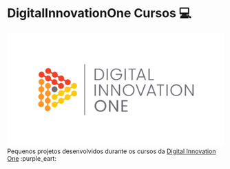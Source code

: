 # DigitalInnovationOne Cursos :computer:
<img width="auto" src="https://github.com/PedroPadilhaPortella/DigitalInnovationOne/blob/master/cover_dio.jpg">
Pequenos projetos desenvolvidos durante os cursos da <a href="https://digitalinnovation.one/">Digital Innovation One<a/> :purple_eart:



